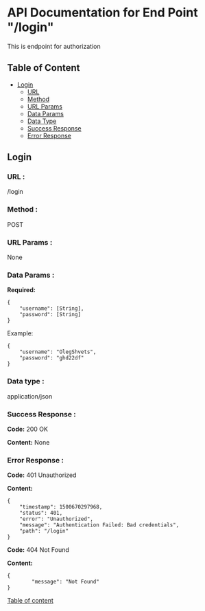 # API Documentation for End Point "/login"

This is endpoint for authorization

<a name="table-of-content"></a>
## Table of Content

- [Login](#login)
    - [URL](#login-url)
    - [Method](#login-method)
    - [URL Params](#login-url-params)
    - [Data Params](#login-data-params)
    - [Data Type](#login-data-type)
    - [Success Response](#login-success-response)
    - [Error Response](#login-error-response)

<a name="login"></a>
## Login

<a name="login-url"></a>
### URL :
/login

<a name="login-method"></a>
### Method :
POST

<a name="login-url-params"></a>
### URL Params :
None

<a name="login-data-params"></a>
### Data Params :
**Required:**
    
    {
        "username": [String],
        "password": [String]
    }

Example:

    {
        "username": "OlegShvets",
        "password": "ghd22df"
    }

<a name="login-data-type"></a>
### Data type :
application/json

<a name="login-success-response"></a>
### Success Response :
**Code:** 200 OK

**Content:** None

<a name="login-error-response"></a>
### Error Response :
**Code:** 401 Unauthorized

**Content:**

    {
        "timestamp": 1500670297968,
        "status": 401,
        "error": "Unauthorized",
        "message": "Authentication Failed: Bad credentials",
        "path": "/login"
    }

**Code:** 404 Not Found

**Content:**

    {
            "message": "Not Found"
    }

[Table of content](#table-of-content)
